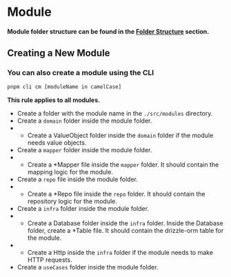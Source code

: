 # Module

#### Module folder structure can be found in the [Folder Structure](./files.md) section.

## Creating a New Module

### You can also create a module using the CLI

```bash
pnpm cli cm [moduleName in camelCase]
```

**This rule applies to all modules.**

- Create a folder with the module name in the `./src/modules` directory.
- Create a `domain` folder inside the module folder.
-
    - Create a ValueObject folder inside the `domain` folder if the module needs value objects.
- Create a `mapper` folder inside the module folder.
-
    - Create a *Mapper file inside the `mapper` folder. It should contain the mapping logic for the module.
- Create a `repo` file inside the module folder.
-
    - Create a *Repo file inside the `repo` folder. It should contain the repository logic for the module.
- Create a `infra` folder inside the module folder.
-
    - Create a Database folder inside the `infra` folder. Inside the Database folder, create a *Table file. It should
      contain the drizzle-orm table for the module.
-
    - Create a Http inside the `infra` folder if the module needs to make HTTP requests.
- Create a `useCases` folder inside the module folder.
